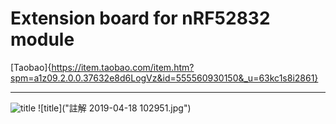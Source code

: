 # Extension board for nRF52832 module

[Taobao]{https://item.taobao.com/item.htm?spm=a1z09.2.0.0.37632e8d6LogVz&id=555560930150&_u=63kc1s8i2861}

---

![title]("擷取.PNG")
![title]("註解 2019-04-18 102951.jpg")

